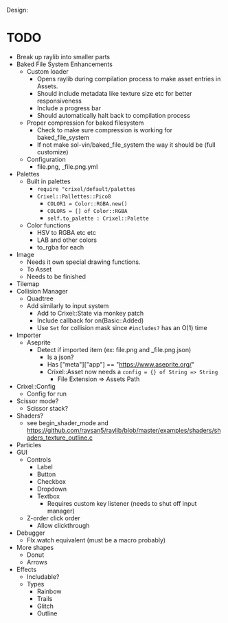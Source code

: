 
Design:



# TODO
  - Break up raylib into smaller parts
  - Baked File System Enhancements
    - Custom loader
      - Opens raylib during compilation process to make asset entries in Assets.
      - Should include metadata like texture size etc for better responsiveness 
      - Include a progress bar
      - Should automatically halt back to compilation process
    - Proper compression for baked filesystem
      - Check to make sure compression is working for baked_file_system
      - If not make sol-vin/baked_file_system the way it should be (full customize)
    - Configuration
      - file.png, _file.png.yml
  - Palettes
    - Built in palettes
      - `require "crixel/default/palettes`
      - `Crixel::Pallettes::Pico8`
        - `COLOR1 = Color::RGBA.new()`
        - `COLORS = [] of Color::RGBA`
        - `self.to_palette : Crixel::Palette`
    - Color functions
      - HSV to RGBA etc etc
      - LAB and other colors
      - to_rgba for each
  - Image
    - Needs it own special drawing functions.
    - To Asset
    - Needs to be finished
  - Tilemap
  - Collision Manager
    - Quadtree
    - Add similarly to input system
      - Add to Crixel::State via monkey patch
      - Include callback for on(Basic::Added)
      - Use `Set` for collision mask since `#includes?` has an O(1) time
  -  Importer
     -  Aseprite
        -  Detect if imported item (ex: file.png and _file.png.json)
           -  Is a json?
           -  Has ["meta"]["app"] == "https://www.aseprite.org/"
           -  Crixel::Asset now needs a `config = {} of String => String`
              -  File Extension => Assets Path
  - Crixel::Config
    - Config for run
  - Scissor mode?
    - Scissor stack?
  - Shaders?
    - see begin_shader_mode and https://github.com/raysan5/raylib/blob/master/examples/shaders/shaders_texture_outline.c
  - Particles
  - GUI
    - Controls
      - Label
      - Button
      - Checkbox
      - Dropdown
      - Textbox
        - Requires custom key listener (needs to shut off input manager)
    - Z-order click order
      - Allow clickthrough
  - Debugger
    - Flx.watch equivalent (must be a macro probably)
  - More shapes
    - Donut
    - Arrows
  - Effects
    - Includable?
    - Types
      - Rainbow
      - Trails
      - Glitch
      - Outline
  <!-- - Crixel::Sound
    - Own data type (non Basic)
    - use load_sound_alias to prevent changing original source.
    - hook Crixel::Sound#on_destroyed/on_changed to -->